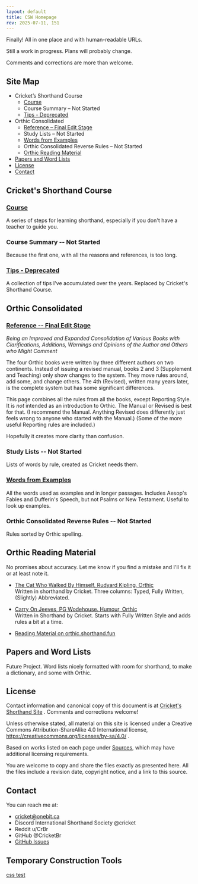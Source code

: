 ```yaml
---
layout: default
title: CSW Homepage
rev: 2025-07-11, 151
---
```


Finally! All in one place and with human-readable URLs.

Still a work in progress. Plans will probably change.

Comments and corrections are more than welcome.

## Site Map

* Cricket’s Shorthand Course
  * [Course](cr-shorthand-course.md)
  * Course Summary – Not Started
  * [Tips - Deprecated](cr-shorthand-tips.md)
* Orthic Consolidated
  * [Reference – Final Edit Stage](orth-cnsl-ref.md)
  * Study Lists – Not Started
  * [Words from Examples](orth-cnsl-words-examples.md)
  * Orthic Consolidated Reverse Rules – Not Started
  * [Orthic Reading Material](#reading)
* [Papers and Word Lists](#papers-lists)
* [License](#license)
* [Contact](#contact)

## Cricket's Shorthand Course

### [Course](cr-shorthand-course.md)

A series of steps for learning shorthand, especially if you don't have a teacher to guide you.

### Course Summary -- Not Started

Because the first one, with all the reasons and references, is too long.

### [Tips - Deprecated](cr-shorthand-tips.md)

A collection of tips I've accumulated over the years. Replaced by Cricket's Shorthand Course.

## Orthic Consolidated

### [Reference  -- Final Edit Stage](orth-cnsl-ref.md)

*Being an Improved and Expanded Consolidation of Various Books with Clarifications, Additions, Warnings and Opinions of the Author and Others who Might Comment*

The four Orthic books were written by three different authors on two continents. Instead of issuing a revised manual, books 2 and 3 (Supplement and Teaching) only show changes to the system. They move rules around, add some, and change others. The 4th (Revised), written many years later, is the complete system but has some significant differences.

This page combines all the rules from all the books, except Reporting Style. It is *not* intended as an introduction to Orthic. The Manual or Revised is best for that. (I recommend the Manual. Anything Revised does differently just feels wrong to anyone who started with the Manual.) (Some of the more useful Reporting rules are included.)

Hopefully it creates more clarity than confusion.

### Study Lists -- Not Started

Lists of words by rule, created as Cricket needs them.

### [Words from Examples](orth-cnsl-words-examples.md)

All the words used as examples and in longer passages. Includes Aesop's Fables and Dufferin's Speech, but not Psalms or New Testament. Useful to look up examples.

### Orthic Consolidated Reverse Rules -- Not Started

Rules sorted by Orthic spelling.

<a id="reading">

## Orthic Reading Material

No promises about accuracy. Let me know if you find a mistake and I'll fix it or at least note it.

* [The Cat Who Walked By Himself, Rudyard Kipling, Orthic](cat-main.md)\
Written in shorthand by Cricket. Three columns: Typed, Fully Written, (Slightly) Abbreviated.

* [Carry On Jeeves, PG Wodehouse. Humour, Orthic](carry-on-main.md)\
Written in Shorthand by Cricket. Starts with Fully Written Style and adds rules a bit at a time.

* [Reading Material on orthic.shorthand.fun](https://orthic.shorthand.fun/reading) 


<a id="papers-lists">

## Papers and Word Lists

Future Project. Word lists nicely formatted with room for shorthand, to make a dictionary, and some with Orthic.

<a id="licence">

## License

Contact information and canonical copy of this document is at [Cricket's Shorthand Site](https://cricketbr.github.io/Crickets-Shorthand-Site/) . Comments and corrections welcome!

Unless otherwise stated, all material on this site is licensed under a Creative Commons Attribution-ShareAlike 4.0 International license, <https://creativecommons.org/licenses/by-sa/4.0/> .

Based on works listed on each page under [Sources](#sources), which may have additional licensing requirements.

You are welcome to copy and share the files exactly as presented here. All the files include a revision date, copyright notice, and a link to this source.


<a id="contact">

## Contact

You can reach me at:
* cricket@onebit.ca
* Discord International Shorthand Society @cricket
* Reddit u/CrBr
* GitHub @CricketBr
* [GitHub Issues](https://github.com/CricketBr/Crickets-Shorthand-Site/issues)

## Temporary Construction Tools
[css test](css-test.md)




